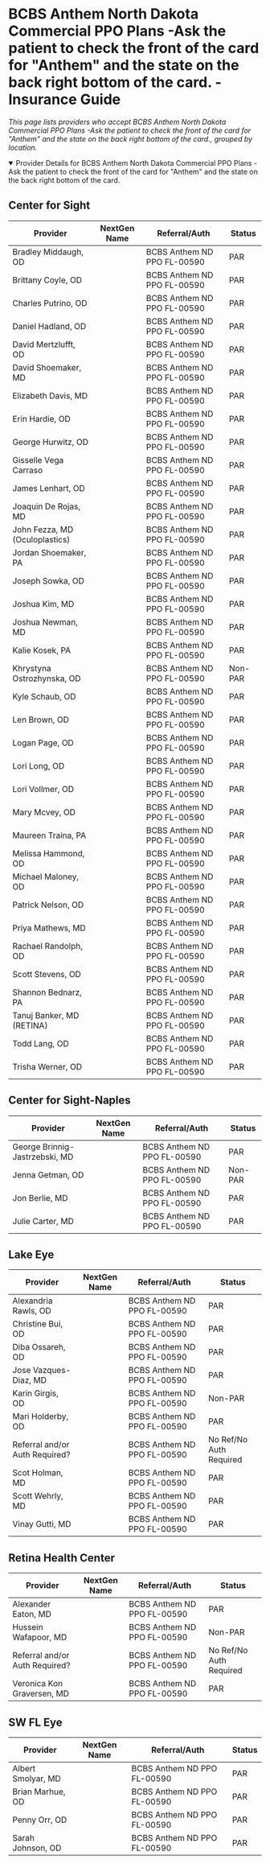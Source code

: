 # BCBS Anthem North Dakota Commercial PPO Plans -Ask the patient to check the front of the card for "Anthem" and the state on the back right bottom of the card. - Insurance Guide

*This page lists providers who accept BCBS Anthem North Dakota Commercial PPO Plans -Ask the patient to check the front of the card for "Anthem" and the state on the back right bottom of the card., grouped by location.*

<details open><summary>Provider Details for BCBS Anthem North Dakota Commercial PPO Plans -Ask the patient to check the front of the card for "Anthem" and the state on the back right bottom of the card.</summary>

## Center for Sight

| Provider | NextGen Name | Referral/Auth | Status |
|----------|-------------|--------------|--------|
| Bradley Middaugh, OD |  | BCBS Anthem ND PPO FL-00590 | PAR |
| Brittany Coyle, OD |  | BCBS Anthem ND PPO FL-00590 | PAR |
| Charles Putrino, OD |  | BCBS Anthem ND PPO FL-00590 | PAR |
| Daniel Hadland, OD |  | BCBS Anthem ND PPO FL-00590 | PAR |
| David Mertzlufft, OD |  | BCBS Anthem ND PPO FL-00590 | PAR |
| David Shoemaker, MD |  | BCBS Anthem ND PPO FL-00590 | PAR |
| Elizabeth Davis, MD |  | BCBS Anthem ND PPO FL-00590 | PAR |
| Erin Hardie, OD |  | BCBS Anthem ND PPO FL-00590 | PAR |
| George Hurwitz, OD |  | BCBS Anthem ND PPO FL-00590 | PAR |
| Gisselle Vega Carraso |  | BCBS Anthem ND PPO FL-00590 | PAR |
| James Lenhart, OD |  | BCBS Anthem ND PPO FL-00590 | PAR |
| Joaquin De Rojas, MD |  | BCBS Anthem ND PPO FL-00590 | PAR |
| John Fezza, MD (Oculoplastics) |  | BCBS Anthem ND PPO FL-00590 | PAR |
| Jordan Shoemaker, PA |  | BCBS Anthem ND PPO FL-00590 | PAR |
| Joseph Sowka, OD |  | BCBS Anthem ND PPO FL-00590 | PAR |
| Joshua Kim, MD |  | BCBS Anthem ND PPO FL-00590 | PAR |
| Joshua Newman, MD |  | BCBS Anthem ND PPO FL-00590 | PAR |
| Kalie Kosek, PA |  | BCBS Anthem ND PPO FL-00590 | PAR |
| Khrystyna Ostrozhynska, OD |  | BCBS Anthem ND PPO FL-00590 | Non-PAR |
| Kyle Schaub, OD |  | BCBS Anthem ND PPO FL-00590 | PAR |
| Len Brown, OD |  | BCBS Anthem ND PPO FL-00590 | PAR |
| Logan Page, OD |  | BCBS Anthem ND PPO FL-00590 | PAR |
| Lori Long, OD |  | BCBS Anthem ND PPO FL-00590 | PAR |
| Lori Vollmer, OD |  | BCBS Anthem ND PPO FL-00590 | PAR |
| Mary Mcvey, OD |  | BCBS Anthem ND PPO FL-00590 | PAR |
| Maureen Traina, PA |  | BCBS Anthem ND PPO FL-00590 | PAR |
| Melissa Hammond, OD |  | BCBS Anthem ND PPO FL-00590 | PAR |
| Michael Maloney, OD |  | BCBS Anthem ND PPO FL-00590 | PAR |
| Patrick Nelson, OD |  | BCBS Anthem ND PPO FL-00590 | PAR |
| Priya Mathews, MD |  | BCBS Anthem ND PPO FL-00590 | PAR |
| Rachael Randolph, OD |  | BCBS Anthem ND PPO FL-00590 | PAR |
| Scott Stevens, OD |  | BCBS Anthem ND PPO FL-00590 | PAR |
| Shannon Bednarz, PA |  | BCBS Anthem ND PPO FL-00590 | PAR |
| Tanuj Banker, MD (RETINA) |  | BCBS Anthem ND PPO FL-00590 | PAR |
| Todd Lang, OD |  | BCBS Anthem ND PPO FL-00590 | PAR |
| Trisha Werner, OD |  | BCBS Anthem ND PPO FL-00590 | PAR |

## Center for Sight-Naples

| Provider | NextGen Name | Referral/Auth | Status |
|----------|-------------|--------------|--------|
| George Brinnig-Jastrzebski, MD |  | BCBS Anthem ND PPO FL-00590 | PAR |
| Jenna Getman, OD |  | BCBS Anthem ND PPO FL-00590 | Non-PAR |
| Jon Berlie, MD |  | BCBS Anthem ND PPO FL-00590 | PAR |
| Julie Carter, MD |  | BCBS Anthem ND PPO FL-00590 | PAR |

## Lake Eye 

| Provider | NextGen Name | Referral/Auth | Status |
|----------|-------------|--------------|--------|
| Alexandria Rawls, OD |  | BCBS Anthem ND PPO FL-00590 | PAR |
| Christine Bui, OD |  | BCBS Anthem ND PPO FL-00590 | PAR |
| Diba Ossareh, OD |  | BCBS Anthem ND PPO FL-00590 | PAR |
| Jose Vazques-Diaz, MD |  | BCBS Anthem ND PPO FL-00590 | PAR |
| Karin Girgis, OD |  | BCBS Anthem ND PPO FL-00590 | Non-PAR |
| Mari Holderby, OD |  | BCBS Anthem ND PPO FL-00590 | PAR |
| Referral and/or Auth Required? |  | BCBS Anthem ND PPO FL-00590 | No Ref/No Auth Required |
| Scot Holman, MD |  | BCBS Anthem ND PPO FL-00590 | PAR |
| Scott Wehrly, MD |  | BCBS Anthem ND PPO FL-00590 | PAR |
| Vinay Gutti, MD |  | BCBS Anthem ND PPO FL-00590 | PAR |

## Retina Health Center

| Provider | NextGen Name | Referral/Auth | Status |
|----------|-------------|--------------|--------|
| Alexander Eaton, MD |  | BCBS Anthem ND PPO FL-00590 | PAR |
| Hussein Wafapoor, MD |  | BCBS Anthem ND PPO FL-00590 | Non-PAR |
| Referral and/or Auth Required? |  | BCBS Anthem ND PPO FL-00590 | No Ref/No Auth Required |
| Veronica Kon Graversen, MD |  | BCBS Anthem ND PPO FL-00590 | PAR |

## SW FL Eye

| Provider | NextGen Name | Referral/Auth | Status |
|----------|-------------|--------------|--------|
| Albert Smolyar, MD |  | BCBS Anthem ND PPO FL-00590 | PAR |
| Brian Marhue, OD |  | BCBS Anthem ND PPO FL-00590 | PAR |
| Penny Orr, OD |  | BCBS Anthem ND PPO FL-00590 | PAR |
| Sarah Johnson, OD |  | BCBS Anthem ND PPO FL-00590 | PAR |

</details>

